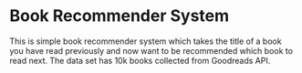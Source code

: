 # Book Recommender System
This is simple book recommender system which takes the title of a book you have read previously and now want to be recommended which book to read next. The data set has 10k books collected from Goodreads API.
